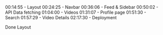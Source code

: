 00:14:55 - Layout
00:24:25 - Navbar
00:36:06 - Feed & Sidebar
00:50:02 - API Data fetching
01:04:00 - Videos
01:31:07 - Profile page
01:51:30 - Search
01:57:29 - Video Details
02:17:30 - Deployment

Done Layout
